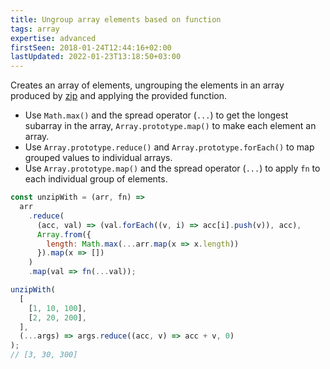 ```yaml
---
title: Ungroup array elements based on function
tags: array
expertise: advanced
firstSeen: 2018-01-24T12:44:16+02:00
lastUpdated: 2022-01-23T13:18:50+03:00
---
```


Creates an array of elements, ungrouping the elements in an array produced by [zip](/js/s/zip) and applying the provided function.

- Use `Math.max()` and the spread operator (`...`) to get the longest subarray in the array, `Array.prototype.map()` to make each element an array.
- Use `Array.prototype.reduce()` and `Array.prototype.forEach()` to map grouped values to individual arrays.
- Use `Array.prototype.map()` and the spread operator (`...`) to apply `fn` to each individual group of elements.

```js
const unzipWith = (arr, fn) =>
  arr
    .reduce(
      (acc, val) => (val.forEach((v, i) => acc[i].push(v)), acc),
      Array.from({
        length: Math.max(...arr.map(x => x.length))
      }).map(x => [])
    )
    .map(val => fn(...val));
```

```js
unzipWith(
  [
    [1, 10, 100],
    [2, 20, 200],
  ],
  (...args) => args.reduce((acc, v) => acc + v, 0)
);
// [3, 30, 300]
```
